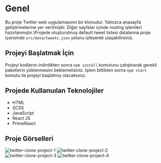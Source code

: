 # Genel

Bu proje Twitter web uygulamasının bir klonudur. Yalnızca anasayfa geliştirmelerine yer verilmiştir. Diğer sayfalar içinde routing işlemleri hazırlanmıştır.\Projede oluşturulmuş default tweet listesi datalarına proje içerisinde `src/data/tweets.json` yolunu izleyerek ulaşabilirsiniz.

## Projeyi Başlatmak İçin

Projeyi kodlarını indirdikten sonra `npm install` komutunu çalıştırarak gerekli paketlerin yüklenmesini beklemelisiniz. İşlem bittikten sonra `npm start` komutu ile projeyi başlatmış olacaksınız.

## Projede Kullanuılan Teknolojiler

- HTML
- SCSS
- JavaScript
- React JS
- PrimeReact

## Proje Görselleri

![twitter-clone-project-1](https://user-images.githubusercontent.com/71833177/215339154-09bed147-91b9-465c-9f63-e2c529fbc823.png)
![twitter-clone-project-2](https://user-images.githubusercontent.com/71833177/215339160-6398ce1a-e193-4174-9a8e-b3684419d352.png)
![twitter-clone-project-3](https://user-images.githubusercontent.com/71833177/215339161-22815560-d906-41ba-9913-c7e235901a3b.png)
![twitter-clone-project-4](https://user-images.githubusercontent.com/71833177/215339162-032393ed-cad4-40f0-a3af-be82e453fdfe.png)
